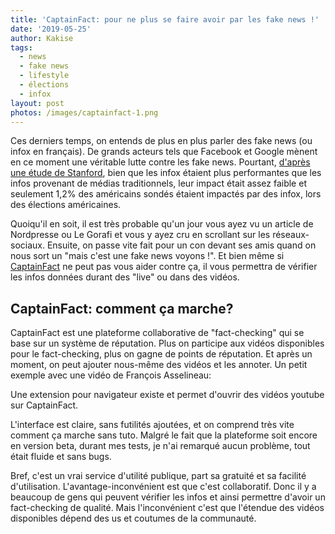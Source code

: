 ```yaml
---
title: 'CaptainFact: pour ne plus se faire avoir par les fake news !'
date: '2019-05-25'
author: Kakise
tags:
  - news
  - fake news
  - lifestyle
  - élections
  - infox
layout: post
photos: /images/captainfact-1.png
---
```

Ces derniers temps, on entends de plus en plus parler des fake news (ou infox en français). De grands acteurs tels que Facebook et Google mènent en ce moment une véritable lutte contre les fake news. Pourtant, [d'après une étude de Stanford](http://web.stanford.edu/~gentzkow/research/fakenews.pdf), bien que les infox étaient plus performantes que les infos provenant de médias traditionnels, leur impact était assez faible et seulement 1,2% des américains sondés étaient impactés par des infox, lors des élections américaines.

Quoiqu'il en soit, il est très probable qu'un jour vous ayez vu un article de Nordpresse ou Le Gorafi et vous y ayez cru en scrollant sur les réseaux-sociaux. Ensuite, on passe vite fait pour un con devant ses amis quand on nous sort un "mais c'est une fake news voyons !". Et bien même si [CaptainFact](https://captainfact.io/) ne peut pas vous aider contre ça, il vous permettra de vérifier les infos données durant des "live" ou dans des vidéos.

## CaptainFact: comment ça marche?

CaptainFact est une plateforme collaborative de "fact-checking" qui se base sur un système de réputation. Plus on participe aux vidéos disponibles pour le fact-checking, plus on gagne de points de réputation. Et après un moment, on peut ajouter nous-même des vidéos et les annoter. Un petit exemple avec une vidéo de François Asselineau:

Une extension pour navigateur existe et permet d'ouvrir des vidéos youtube sur CaptainFact.

L'interface est claire, sans futilités ajoutées, et on comprend très vite comment ça marche sans tuto. Malgré le fait que la plateforme soit encore en version beta, durant mes tests, je n'ai remarqué aucun problème, tout était fluide et sans bugs.

Bref, c'est un vrai service d'utilité publique, part sa gratuité et sa facilité d'utilisation. L'avantage-inconvénient est que c'est collaboratif. Donc il y a beaucoup de gens qui peuvent vérifier les infos et ainsi permettre d'avoir un fact-checking de qualité. Mais l'inconvénient c'est que l'étendue des vidéos disponibles dépend des us et coutumes de la communauté.
